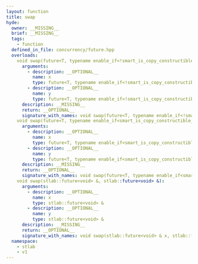 ```yaml
---
layout: function
title: swap
hyde:
  owner: __MISSING__
  brief: __MISSING__
  tags:
    - function
  defined_in_file: concurrency/future.hpp
  overloads:
    void swap(future<T, typename enable_if<!smart_is_copy_constructible_v<T>, void>::type> &, future<T, typename enable_if<!smart_is_copy_constructible_v<T>, void>::type> &):
      arguments:
        - description: __OPTIONAL__
          name: x
          type: future<T, typename enable_if<!smart_is_copy_constructible_v<T>, void>::type> &
        - description: __OPTIONAL__
          name: y
          type: future<T, typename enable_if<!smart_is_copy_constructible_v<T>, void>::type> &
      description: __MISSING__
      return: __OPTIONAL__
      signature_with_names: void swap(future<T, typename enable_if<!smart_is_copy_constructible_v<T>, void>::type> & x, future<T, typename enable_if<!smart_is_copy_constructible_v<T>, void>::type> & y)
    void swap(future<T, typename enable_if<smart_is_copy_constructible_v<T>, void>::type> &, future<T, typename enable_if<smart_is_copy_constructible_v<T>, void>::type> &):
      arguments:
        - description: __OPTIONAL__
          name: x
          type: future<T, typename enable_if<smart_is_copy_constructible_v<T>, void>::type> &
        - description: __OPTIONAL__
          name: y
          type: future<T, typename enable_if<smart_is_copy_constructible_v<T>, void>::type> &
      description: __MISSING__
      return: __OPTIONAL__
      signature_with_names: void swap(future<T, typename enable_if<smart_is_copy_constructible_v<T>, void>::type> & x, future<T, typename enable_if<smart_is_copy_constructible_v<T>, void>::type> & y)
    void swap(stlab::future<void> &, stlab::future<void> &):
      arguments:
        - description: __OPTIONAL__
          name: x
          type: stlab::future<void> &
        - description: __OPTIONAL__
          name: y
          type: stlab::future<void> &
      description: __MISSING__
      return: __OPTIONAL__
      signature_with_names: void swap(stlab::future<void> & x, stlab::future<void> & y)
  namespace:
    - stlab
    - v1
---
```

